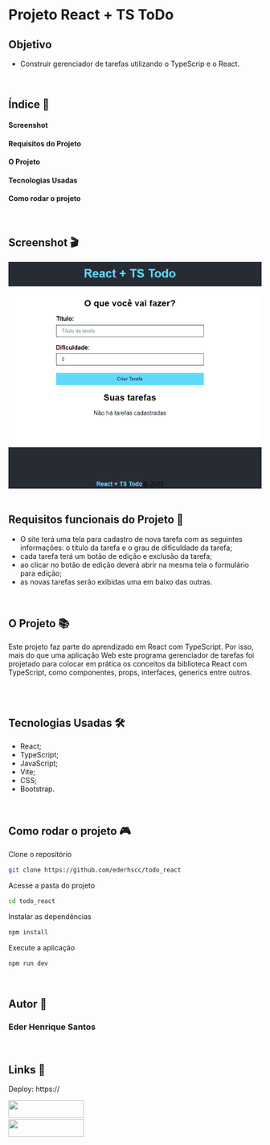 # Projeto React + TS ToDo

## Objetivo

- Construir gerenciador de tarefas utilizando o TypeScrip e o React. 

<br>

## Índice 📜

#### Screenshot

#### Requisitos do Projeto

#### O Projeto

#### Tecnologias Usadas

#### Como rodar o projeto

<br>

## Screenshot 🎬

<div align='center'>
<img src="./src/assets/todo.gif" alt="imagem do projeto">
</div>

<br>

## Requisitos funcionais do Projeto 🧾

- O site terá uma tela para cadastro de nova tarefa com as seguintes informações: o título da tarefa e o grau de dificuldade da tarefa;
- cada tarefa terá um botão de edição e exclusão da tarefa;
- ao clicar no botão de edição deverá abrir na mesma tela o formulário para edição;
- as novas tarefas serão exibidas uma em baixo das outras.

<br>

## O Projeto 📚

Este projeto faz parte do aprendizado em React com TypeScript. Por isso, mais do que uma aplicação Web este programa gerenciador de tarefas foi projetado para colocar em prática os conceitos da biblioteca React com TypeScript, como componentes, props, interfaces, generics entre outros. 

<br>

<br>

## Tecnologias Usadas 🛠

- React;
- TypeScript;
- JavaScript;
- Vite;
- CSS;
- Bootstrap.

<br>

## Como rodar o projeto 🎮

Clone o repositório
```bash
git clone https://github.com/ederhscc/todo_react
```

 Acesse a pasta do projeto
```bash
cd todo_react

```

Instalar as dependências
```bash
npm install
```

Execute a aplicação
```bash
npm run dev
```

<br>

## Autor 🧑

### Eder Henrique Santos

<br>

## Links 🔗

Deploy: https://

<div align="left">

  <a href = "mailto:ederhscc@gmail.com" target="_blank">
  <img src="https://img.shields.io/badge/-Gmail-%23E4405F?style=for-the-badge&logo=gmail&logoColor=white" target="_blank" width="150px" height="35px">
  </a>
  </br>
  <a href="https://www.linkedin.com/in/eder-henrique-santos" target="_blank">
  <img src="https://img.shields.io/badge/-LinkedIn-%230077B5?style=for-the-badge&logo=linkedin&logoColor=white" target="_blank" width="150px" height="35px">
  </a>
  </br>

</div>


